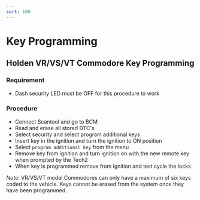 ```yaml
---
sort: 100
---
```


# Key Programming

## Holden VR/VS/VT Commodore Key Programming

### Requirement

- Dash security LED must be OFF for this procedure to work

### Procedure

- Connect Scantool and go to BCM
- Read and erase all stored DTC's
- Select security and select program additional keys
- Insert key in the ignition and turn the ignition to ON position
- Select `program additional key` from the menu
- Remove key from ignition and turn ignition on with the new remote key when prompted by the Tech2
- When key is programmed remove from ignition and test cycle the locks

_Note_: VR/VS/VT model Commodores can only have a maximum of six keys coded to the vehicle. Keys cannot be erased from the system once they have been programmed.

